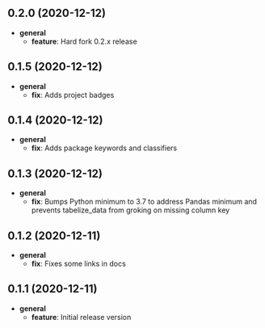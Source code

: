 ## 0.2.0 (2020-12-12)

* __general__
    * **feature**: Hard fork 0.2.x release

## 0.1.5 (2020-12-12)

* __general__
    * **fix**: Adds project badges

## 0.1.4 (2020-12-12)

* __general__
    * **fix**: Adds package keywords and classifiers

## 0.1.3 (2020-12-12)

* __general__
    * **fix**: Bumps Python minimum to 3.7 to address Pandas minimum and prevents
      tabelize_data from groking on missing column key

## 0.1.2 (2020-12-11)

* __general__
    * **fix**: Fixes some links in docs

## 0.1.1 (2020-12-11)

* __general__
    * **feature**: Initial release version

